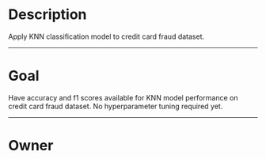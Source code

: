 # Description

Apply KNN classification model to credit card fraud dataset.

---

# Goal

Have accuracy and f1 scores available for KNN model performance
on credit card fraud dataset.  No hyperparameter tuning required yet.

---

# Owner
